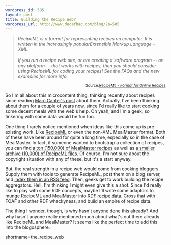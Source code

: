 ```yaml
--- 
wordpress_id: 505
layout: post
title: Building the Recipe Web?
wordpress_url: http://www.decafbad.com/blog/?p=505
---
```

<blockquote cite="http://www.formatdata.com/recipeml/index.html"><i>RecipeML is a format for representing recipes on computer. It is written in the increasingly popularExtensible Markup Language - XML.
<br/><br/>
If you run a recipe web site, or are creating a software program -- on any platform -- that works with recipes, then you should consider using RecipeML for coding your recipes! See the FAQs and the new examples for more info.
</i></blockquote>
<div class="credit" align="right"><small>Source:<cite><a href="http://www.formatdata.com/recipeml/index.html">RecipeML - Format for Online Recipes</a></cite></small></div>

<p>
So I'm all about this microcontent thing, thinking recently about recipes since reading <a href="http://blogs.it/0100198/2003/11/10.html#a1972">Marc Canter's post</a> about them.  Actually, I've been thinking about them for a couple of years now, since I'd really like to start cooking some decent meals with the web's help.  Oh yeah, and I'm a geek, so tinkering with some data would be fun too.
</p>
<p>
One thing I rarely notice mentioned when ideas like this come up is pre-existing work.  Like <a href="http://www.formatdata.com/recipeml/index.html">RecipeML</a> or even the non-XML MealMaster format.  Both of these have been around for quite a long time, especially so in the case of MealMaster.  In fact, if someone wanted to bootstrap a collection of recipes, you can find <a href="http://www.thehoseys.com/recipes.html">a ton (150,000) of MealMaster recipes</a> as well as <a href="http://dsquirrel.tripod.com/recipeml/indexrecipes.html">a smaller archive (10,000) of RecipeML files</a>.  Of course, I'm not sure about the copyright situation with any of these, but it's a start anyway.
</p>
<p>
But, the real strength in a recipe web would come from cooking bloggers.  Supply them with tools to generate RecipeML, post them on a blog server, and <a href="http://bitsko.slc.ut.us/blog/feed-data.html">index them in an RSS feed</a>.  Then, geeks get to work building the recipe aggregators.  Hell, I'm thinking I might even give this a shot.  Since I'd really like to play with some RDF concepts, maybe I'll write some adaptors to munge RecipeML and MealMaster into <a href="http://donnafales.com/2002/07/28/recipe-schema#">RDF recipe data</a>.  Cross that with FOAF and other RDF whackyness, and build an empire of recipe data.
</p>
<p>
The thing I wonder, though, is why hasn't anyone done this already?  And why hasn't anyone really mentioned much about what's out there already like RecipeML and MealMaster?  It seems like the perfect time to add this into the blogosphere.
</p>
<!--more-->
shortname=the_recipe_web
